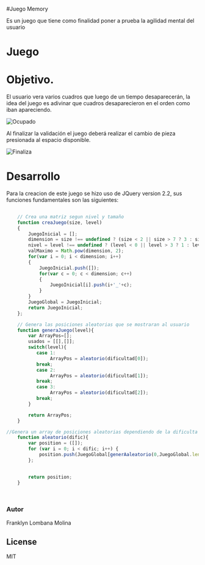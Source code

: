 #Juego Memory 

Es un juego que tiene como finalidad poner a prueba la agilidad mental del usuario

# Juego

[Jugar]:http://franklynsistemas.github.io/Practica06/

# Objetivo.

El usuario vera varios cuadros que luego de un tiempo desaparecerán, la idea del juego es adivinar que cuadros desaparecieron en el orden como iban apareciendo.

![Ocupado](https://dl.dropboxusercontent.com/u/181689/puzzle/puzzleOcupado.gif)

Al finalizar la validación el juego deberá realizar el cambio de pieza presionada al espacio disponible.

![Finaliza](https://dl.dropboxusercontent.com/u/181689/puzzle/PuzzleTerminado.gif)

# Desarrollo

Para la creacion de este juego se hizo uso de JQuery version 2.2, sus funciones fundamentales son las siguientes: 

```javascript
    
    // Crea una matriz segun nivel y tamaño
    function creaJuego(size, level)
    {
        JuegoInicial = [];
        dimension = size !== undefined ? (size < 2 || size > 7 ? 3 : size) : 3;
        nivel = level !== undefined ? (level < 0 || level > 3 ? 1 : level) : 1;
        valMaximo = Math.pow(dimension, 2);
        for(var i = 0; i < dimension; i++)
        {
            JuegoInicial.push([]);
            for(var c = 0; c < dimension; c++)
            {
                JuegoInicial[i].push(i+'_'+c);
            }
        }
        JuegoGlobal = JuegoInicial;
        return JuegoInicial;
    };

```

```javascript
    // Genera las posiciones aleatorias que se mostraran al usuario
    function generaJuego(level){
        var ArrayPos=[];
        usados = [[],[]]; 
        switch(level){
           case 1:
                ArrayPos = aleatorio(dificultad[0]);
           break;
           case 2:
                ArrayPos = aleatorio(dificultad[1]);
           break;
           case 3:
                ArrayPos = aleatorio(dificultad[2]);
           break;
        }

        return ArrayPos;
    }

//Genera un array de posiciones aleatorias dependiendo de la dificulta 3 , 5 , 7 
    function aleatorio(dific){
        var position = ([]);
        for (var i = 0; i < dific; i++) {
            position.push(JuegoGlobal[generAaleatorio(0,JuegoGlobal.length-1,0)][generAaleatorio(0,JuegoGlobal.length-1,1)]);
        };

        
        return position;
    }

    
```


### Autor
Franklyn Lombana Molina

License
----
MIT

